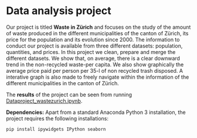 # Data analysis project

Our project is titled **Waste in Zürich** and focuses on the study of the amount of waste produced in the different municipalities of the canton of Zürich, its price for the population and its evolution since 2000. The information to conduct our project is available from three different datasets: population, quantities, and prices. In this project we clean, prepare and merge the different datasets. We show that, on average, there is a clear downward trend in the non-recycled waste-per capita. We also show graphically the average price paid per person per 35-l of non recycled trash disposed. A interative graph is also made to freely navigate within the information of the different municipalities in the canton of Zürich.

The **results** of the project can be seen from running [Dataproject_wastezurich.ipynb](Dataproject_wastezurich.ipynb).

**Dependencies:** Apart from a standard Anaconda Python 3 installation, the project requires the following installations:

``pip install ipywidgets IPython seaborn``
